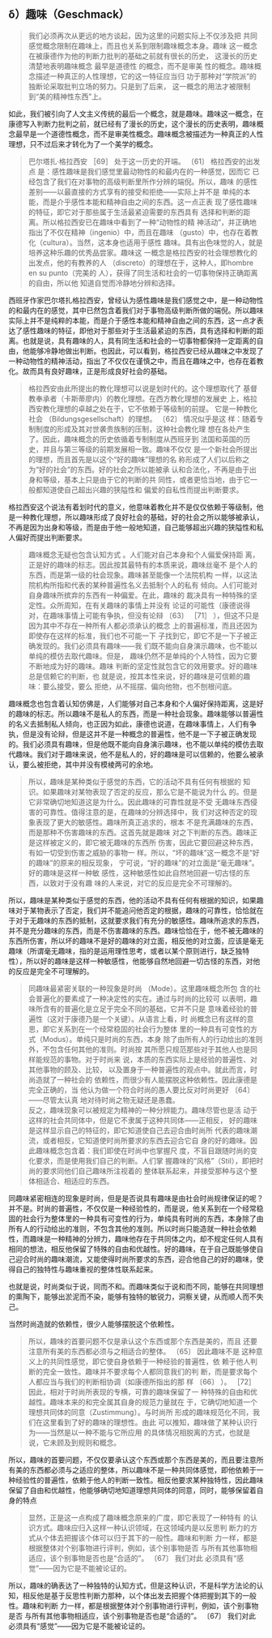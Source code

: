 <h2>δ）趣味（Geschmack）</h2><blockquote data-pid="SGi-Et69">我们必须再次从更远的地方谈起，因为这里的问题实际上不仅涉及把 共同感觉概念限制在趣味上，而且也关系到限制趣味概念本身。趣味 这一概念在被康德作为他的判断力批判的基础之前就有很长的历史， 这漫长的历史清楚地表明趣味概念 最早是道德性 的概念，而不是审美 性的概念。趣味概念描述一种真正的人性理想，它的这一特征应当归 功于那种对“学院派”的独断论采取批判立场的努力。只是到了后来， 这一概念的用法才被限制到“美的精神性东西”上。</blockquote><p data-pid="r8GTKoqc">如此，我们被引向了人文主义传统的最后一个概念，就是趣味。趣味这一概念，在康德写入判断力批判之前，就已经有了漫长的历史，这个漫长的历史表明，趣味概念最早是一个道德性概念，而不是审美性概念。趣味概念被描述为一种真正的人性理想，只不过后来才转化为了一个美学的概念。</p><blockquote data-pid="von_Vbh4">巴尔塔扎·格拉西安 ［69］ 处于这一历史的开端。 〔61〕 格拉西安的出发点 是：感性趣味是我们感觉里最动物性的和最内在的一种感觉，因而它 已经包含了我们在对事物的高级判断里所作分辨的端倪。所以，趣味 的感性差别——以最直接的方式享有的接受和拒绝——实际上并不是 单纯的本能，而是介乎感性本能和精神自由之间的东西。这一点正表 现了感性趣味的特征，即它对于那些属于生活最紧迫需要的东西具有 选择和判断的距离。所以格拉西安已在趣味中看到了一种“动物性的精 神活动”，并正确地指出了不仅在精神（ingenio）中，而且在趣味 （gusto）中，也存在着教化（cultura）。当然，这本身也适用于感性 趣味。具有出色味觉的人，就是培养这种乐趣的优秀品尝家。趣味这 一概念是格拉西安的社会理想教化的出发点，他的有教养的人 （discreto）的理想在于，这种人，即hombre en su punto（完美的 人），获得了同生活和社会的一切事物保持正确距离的自由，所以他 知道自觉而冷静地分辨和选择。</blockquote><p data-pid="rASHpGNe">西班牙作家巴尔塔扎格拉西安，曾经认为感性趣味是我们感觉之中，是一种动物性的和最内在的感觉，其中已然包含着我们对于事物高级判断所做的端倪。所以趣味实际上并不是纯粹的本能，而是介于感性本能和精神自由之间的东西，这一点才表达了感性趣味的特征，即他对于那些对于生活最紧迫的东西，具有选择和判断的距离。也就是说，具有趣味的人，具有同生活和社会的一切事物都保持一定距离的自由，他能够冷静地做出判断。也因此，可以看到，格拉西安已经从趣味之中发现了一种动物性的精神活动，指出了不仅仅在谨慎之中，而且在趣味之中，也存在着教化。故而具有良好趣味，正是形成良好社会的基础。</p><blockquote data-pid="qk7QvpPB">格拉西安由此所提出的教化理想可以说是划时代的。这个理想取代了 基督教奉承者（卡斯蒂廖内）的教化理想。在西方教化理想的发展史 上，格拉西安教化理想的卓越之处在于，它不依赖于等级制的前提。 它是一种教化社会 （Bildungsgesellschaft）的理想。 〔62〕 情况似乎是这 样：随着专制制度的形成及其对世袭贵族制的压制，这种社会教化理 想在各处产生了。因此，趣味概念的历史依循着专制制度从西班牙到 法国和英国的历史，并且与第三等级的前期发展相一致。趣味不仅仅 是一个新社会所提出的理想，而且首先是以这个“好的趣味”理想的名 称形成了人们以后称之为“好的社会”的东西。好的社会之所以能被承 认和合法化，不再是由于出身和等级，基本上只是由于它的判断的共 同性，或者更恰当地，由于它一般都知道使自己超出兴趣的狭隘性和 偏爱的自私性而提出判断要求。</blockquote><p data-pid="AFxExAO0">格拉西安这个说法有着划时代的意义，他意味着教化并不是仅仅依赖于等级制，他是一种教化理想，所以趣味形成了良好社会的基础，好的社会之所以能够被承认，不再是因为出身和等级，而是由于他一般地知道，自己能够超出兴趣的狭隘性和私人偏好而提出判断要求。</p><blockquote data-pid="cs87TAJ8">趣味概念无疑也包含认知方式 。人们能对自己本身和个人偏爱保持距 离，正是好的趣味的标志。因此按其最特有的本质来说，趣味丝毫不 是个人的东西，而是第一级的社会现象。趣味甚至能像一个法院机构 一样，以这法院机构所指和代表的某种普遍性名义去抵制个人的私有 倾向。人们可能对自身趣味所摈弃的东西有一种偏爱。在此，趣味的 裁决具有一种特殊的坚定性。众所周知，在有关趣味的事情上并没有 论证的可能性（康德说得对，在趣味事情上可能有争执，但没有论辩 〔63〕 ［71］ ），但这不只是因为其中不存在一种所有人都必须承认的概念 上的普遍标准，而且还因为即使存在这样的标准，我们也不可能一下 子找到它，即它不是一下子被正确发现的。我们必须具有趣味——我 们既不能向自身演示趣味，也不能以单纯的模仿去取代趣味。但是， 趣味仍然不是单纯的个人特性，因为它要不断地成为好的趣味。趣味 判断的坚定性就包含它的效用要求。好的趣味总是信赖它的判断，也 就是说，按其本性来说，好的趣味是可信赖的趣味：要么接受，要么 拒绝，从不摇摆、偏向他物，也不刨根问底。</blockquote><p data-pid="zr2pL2_a">趣味概念也包含着认知仿佛是，人们能够对自己本身和个人偏好保持距离，这是好的趣味的标志。所以趣味不是私人的东西，而是一种社会现象。趣味能够以普遍性的名义去抵制私人倾向，也正因为如此，康德也说道，在趣味事情上，人们有争执，但是没有论辩，但是这并不是一种概念的普遍性，他不是一下子被正确发现的。我们必须具有趣味，但是他既不能向自身演示趣味，也不能以单纯的模仿去取代趣味。我们对于趣味来说，他不是私人的，好的趣味是可以信赖的，他要么被承认，要么被拒绝，其中并没有模棱两可的余地。</p><blockquote data-pid="rfDk1HPT">所以，趣味是某种类似于感觉的东西，它的活动不具有任何有根据的 知识。如果趣味对某物表现了否定的反应，那么它是不能说为什么 的。但是它非常确切地知道这是为什么。因此趣味的可靠性就是不受 无趣味东西侵害的可靠性。值得注意的是，在趣味的分辨选择中，我 们对这种否定的现象表现了更大的敏感性。趣味所真正追求的，根本 不是充满趣味的东西，而是那种不伤害趣味的东西。这首先就是趣味 对之下判断的东西。趣味正是这样被定义的，即它被无趣味的东西所 伤害，因此它要回避这种东西，有如一切受到伤害之威胁的事物一 样。所以，“坏的趣味”这一概念不是“好的趣味”的原来的相反现象， 宁可说，“好的趣味”的对立面是“毫无趣味”。好的趣味是这样一种敏 感性，这种敏感性如此自然地回避一切古怪的东西，以致对于没有趣 味的人来说，对它的反应是完全不可理解的。</blockquote><p data-pid="VPDNuC1_">所以，趣味是某种类似于感觉的东西，他的活动不具有任何有根据的知识，如果趣味对于某物表示了否定，我们并不能追问他否定的根据，趣味的可靠性，恰恰就在于对于无趣味的东西的抵制，这就要求我们有充分的敏感性。趣味所追求的东西，并不是充分趣味的东西，而是不伤害趣味的东西。趣味恰恰在于，他不被无趣味的东西所伤害，所以坏的趣味不是好的趣味的对立面，相反他的对立面，应该是毫无趣味（所谓毫无趣味，指的是运用理性思考，或者以某个原则进行，缺乏独特性），所以好的趣味是这样一种敏感性，他能够自然地回避一切古怪的东西，对他的反应是完全不可理解的。</p><blockquote data-pid="QWxgUrbj">同趣味最紧密关联的一种现象是时尚 （Mode）。这里趣味概念所包 含的社会普遍化的要素成了一种决定性的实在。通过与时尚的比较可 以表明，趣味所含有的普遍化是立足于完全不同的基础，它并不只是 意味着经验的普遍性（这对于康德乃是一个关键）。从语言上看，时 尚概念已有这样的意思，即它关系到在一个经常稳固的社会行为整体 里的一种具有可变性的方式（Modus）。单纯只是时尚的东西，本身 除了由所有人的行动给出的准则外，不包含任何其他的准则。时尚按 其所愿只规范那些对于其他人也是同样能规范的事物。对于时尚来 说，本质的东西实际上是经验的普遍性、对其他事物的顾及、比较， 以及置身于一种普遍性的观点中。就此而言，时尚造就了一种社会的 依赖性，而很少有人能摆脱这种依赖性。因此康德是完全正确的，当 他认为做一个符合时尚的愚人要比反对时尚更好 〔64〕 ——尽管太认真 地对待时尚之物无疑还是愚蠢。 <br>反之，趣味现象可以被规定为精神的一种分辨能力。趣味尽管也是活 动于这样的社会共同体中，但是它不隶属于这种共同体——正相反， 好的趣味是这样显示自己的特征的，即它知道使自己去迎合由时尚所 代表的趣味潮流，或者相反，它知道使时尚所要求的东西去迎合它自 身的好的趣味。因此趣味概念包含着：我们即使在时尚中也掌握尺 度，不盲目跟随时尚的变化要求，而是使用我们自己的判断。人们掌 握趣味的“风格”（Stil），即把时尚的要求同他们自己趣味所注视着的 整体联系起来，并接受那种与这个整体相适合、相适应的东西。</blockquote><p data-pid="c7MJrg9s">同趣味紧密相连的现象是时尚，但是是否说具有趣味是由社会时尚规律保证的呢？并不是。时尚的普遍性，不仅仅是一种经验性的，而是说，他关系到在一个经常稳固的社会行为整体里的一种具有可变性的行为，单纯具有时尚的东西，本身除了由所有人的行动给出的准则，不包含其他的准则。所以时尚只能造就一种社会依赖性，而趣味是一种精神的分辨力，趣味他存在于共同体之内，却不规定任何人具有相同的想法，相反他保留了特殊的自由和优越性。好的趣味，在于自己既能够使自己迎合时尚的趣味潮流，又能使得时尚所要求的东西，迎合他自己的好的趣味，使得自己的独特性与趣味重视的整体性联系起来。</p><p data-pid="a8WCau6a">也就是说，时尚类似于说，同而不和。而趣味类似于说和而不同，能够在共同理想的熏陶下，能够出淤泥而不染，能够有独特的敏锐力，洞察关键，从而顺人而不失己。</p><p data-pid="U3EA9WJH">当然时尚造就的依赖性，很少人能够摆脱这个依赖性。</p><blockquote data-pid="wfQwBdGg">所以，趣味的首要问题不仅是承认这个东西或那个东西是美的，而且 还要注意所有美的东西都必须与之相适合的整体。 〔65〕 因此趣味不是 这种意义上的共同性感觉，即它使自身依赖于一种经验的普遍性，依 赖于他人判断的完全一致性。趣味并不要求每个人都同意我们的判 断，而是要求每个人都应当与我们的判断相协调（如康德所指出的那 样 〔66〕 ）。 ［72］ 因此，相对于时尚所表现的专横，可靠的趣味保留了一 种特殊的自由和优越性。趣味本来的和完全属其自身的规范力量就在 于，它确切地知道一个理想共同体的同意（Zustimmung）。与时尚所 形成的趣味规范化不同，我们在这里看到了好的趣味的理想性。由此 可以推知，趣味做了某种认识行为——当然是以一种不能与它所应用 的具体情况相脱离的方式，也就是说，它未顾及到规则和概念。</blockquote><p data-pid="JdoPl5F9">所以，趣味的首要问题，不仅仅要承认这个东西或那个东西是美的，而且要注意所有美的东西都必须与之适应的整体，所以趣味不是一种共同体感觉，即他依赖于一种经验性的普遍性，依赖于他人的判断一致性。相反他要求某种独特性，因此趣味保留了自由和优越性，他能够确切地知道理想共同体的同意，同时，能够保留着自身的特点</p><blockquote data-pid="iH1mOhgy">显然，正是这一点构成了趣味概念原来的广度，即它表现了一种特有 的认识方式。趣味应归入这样一种认识领域，在这领域内是以反思判 断力的方式从个体去把握该个体可以归于其下的一般性。趣味和判断 力一样，都是根据整体对个别事物进行评判，例如，该个别事物是否 与所有其他事物相适应，该个别事物是否也是“合适的”。 〔67〕 我们对此 必须具有“感觉”——因为它是不能被论证的。</blockquote><p data-pid="52PQtRIU">所以，趣味的确表达了一种独特的认知方式，但是这种认识，不是科学方法论的认知，相反他是基于反思性判断力那种，以个体出发去把握个体把握到其下的一般性。趣味和判断 力一样，都是根据整体对个别事物进行评判，例如，该个别事物是否 与所有其他事物相适应，该个别事物是否也是“合适的”。 〔67〕 我们对此 必须具有“感觉”——因为它是不能被论证的。</p><p></p>